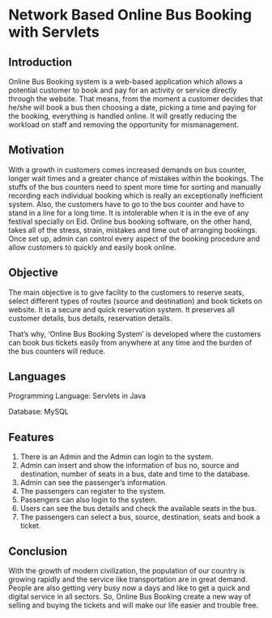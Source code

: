 # Network Based Online Bus Booking with Servlets

## Introduction  

Online Bus Booking system is a web-based application which allows a potential customer to book and pay for an activity or service directly through the website. That means, from the moment a customer decides that he/she will book a bus then choosing a date, picking a time and paying for the booking, everything is handled online. It will greatly reducing the workload on staff and removing the opportunity for mismanagement.

## Motivation

With a growth in customers comes increased demands on bus counter, longer wait times and a greater chance of mistakes within the bookings. The stuffs of the bus counters need to spent more time for sorting and manually recording each individual booking which is really an exceptionally inefficient system. Also, the customers have to go to the bus counter and have to stand in a line for a long time. It is intolerable when it is in the eve of any festival specially on Eid. Online bus booking software, on the other hand, takes all of the stress, strain, mistakes and time out of arranging bookings. Once set up, admin can control every aspect of the booking procedure and allow customers to quickly and easily book online. 

## Objective  

The main objective is to give facility to the customers to reserve seats, select different types of routes (source and destination) and book tickets on website. It is a secure and quick reservation system. It preserves all customer details, bus details, reservation details.

That’s why, ‘Online Bus Booking System’ is developed where the customers can book bus tickets easily from anywhere at any time and the burden of the bus counters will reduce. 

## Languages

Programming Language: Servlets in Java 

Database: MySQL


## Features

1. There is an Admin and the Admin can login to the system.
2. Admin can insert and show the information of bus no, source and destination, number of seats in a bus, date and time to the database.
3. Admin can see the passenger’s information.
4. The passengers can register to the system.
5. Passengers can also login to the system.
6. Users can see the bus details and check the available seats in the bus.
7. The passengers can select a bus, source, destination, seats and book a ticket.

## Conclusion

With the growth of modern civilization, the population of our country is growing rapidly and the service like transportation are in great demand. People are also getting very busy now a days and like to get a quick and digital service in all sectors. 
So, Online Bus Booking create a new way of selling and buying the tickets and will make our life easier and trouble free.
